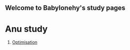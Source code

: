 ## Welcome to Babylonehy's study pages

# Anu study
1. [Optimisation](https://github.com/Babylonehy/babylonehy.github.io/blob/master/index.md)
